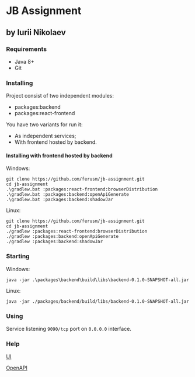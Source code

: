 # JB Assignment
## by Iurii Nikolaev

### Requirements
- Java 8+
- Git

### Installing
Project consist of two independent modules:
- packages:backend
- packages:react-frontend

You have two variants for run it:
 - As independent services;
 - With frontend hosted by backend.

#### Installing with frontend hosted by backend

Windows:
```shell
git clone https://github.com/ferusm/jb-assignment.git
cd jb-assignment
.\gradlew.bat :packages:react-frontend:browserDistribution
.\gradlew.bat :packages:backend:openApiGenerate
.\gradlew.bat :packages:backend:shadowJar
```
Linux:
```shell
git clone https://github.com/ferusm/jb-assignment.git
cd jb-assignment
./gradlew :packages:react-frontend:browserDistribution
./gradlew :packages:backend:openApiGenerate
./gradlew :packages:backend:shadowJar
```

### Starting
Windows:
```shell
java -jar .\packages\backend\build\libs\backend-0.1.0-SNAPSHOT-all.jar
```

Linux:
```shell
java -jar ./packages/backend/build/libs/backend-0.1.0-SNAPSHOT-all.jar
```

### Using
Service listening `9090/tcp` port on `0.0.0.0` interface.

### Help
[UI](http://localhost:9090/)

[OpenAPI](http://localhost:9090/openapi)
